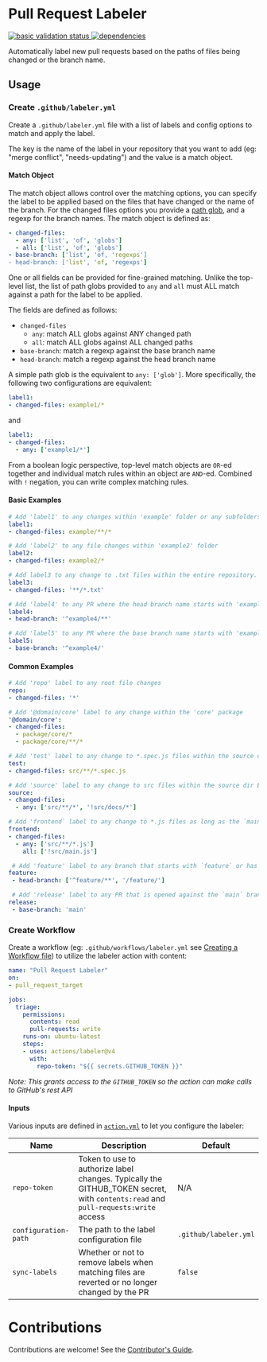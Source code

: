 # Pull Request Labeler

<p align="left">
  <a href="https://github.com/actions/labeler/actions/workflows/basic-validation.yml">
    <img alt="basic validation status" src="https://github.com/actions/labeler/actions/workflows/basic-validation.yml/badge.svg">
  </a>
  <a href="https://libraries.io/github/actions/labeler">
    <img alt="dependencies" src="https://img.shields.io/librariesio/github/actions/labeler">
  </a>
</p>

Automatically label new pull requests based on the paths of files being changed or the branch name.

## Usage

### Create `.github/labeler.yml`

Create a `.github/labeler.yml` file with a list of labels and config options to match and apply the label.

The key is the name of the label in your repository that you want to add (eg: "merge conflict", "needs-updating") and the value is a match object.

#### Match Object

The match object allows control over the matching options, you can specify the label to be applied based on the files that have changed or the name of the branch. For the changed files options you provide a [path glob](https://github.com/isaacs/minimatch#minimatch), and a regexp for the branch names.
The match object is defined as:

```yml
- changed-files:
  - any: ['list', 'of', 'globs']
  - all: ['list', 'of', 'globs']
- base-branch: ['list', 'of, 'regexps']
- head-branch: ['list', 'of, 'regexps']
```

One or all fields can be provided for fine-grained matching. Unlike the top-level list, the list of path globs provided to `any` and `all` must ALL match against a path for the label to be applied.

The fields are defined as follows:
* `changed-files`
  * `any`: match ALL globs against ANY changed path
  * `all`: match ALL globs against ALL changed paths
* `base-branch`: match a regexp against the base branch name
* `head-branch`: match a regexp against the head branch name

A simple path glob is the equivalent to `any: ['glob']`. More specifically, the following two configurations are equivalent:
```yml
label1:
- changed-files: example1/*
```
and
```yml
label1:
- changed-files:
  - any: ['example1/*']
```

From a boolean logic perspective, top-level match objects are `OR`-ed together and individual match rules within an object are `AND`-ed. Combined with `!` negation, you can write complex matching rules.

#### Basic Examples

```yml
# Add 'label1' to any changes within 'example' folder or any subfolders
label1:
- changed-files: example/**/*

# Add 'label2' to any file changes within 'example2' folder
label2:
- changed-files: example2/*

# Add label3 to any change to .txt files within the entire repository. Quotation marks are required for the leading asterisk
label3:
- changed-files: '**/*.txt'

# Add 'label4' to any PR where the head branch name starts with 'example4'
label4:
- head-branch: '^example4/**'

# Add 'label5' to any PR where the base branch name starts with 'example5'
label5:
- base-branch: '^example4/'
```

#### Common Examples

```yml
# Add 'repo' label to any root file changes
repo:
- changed-files: '*'

# Add '@domain/core' label to any change within the 'core' package
'@domain/core':
- changed-files:
  - package/core/*
  - package/core/**/*

# Add 'test' label to any change to *.spec.js files within the source dir
test:
- changed-files: src/**/*.spec.js

# Add 'source' label to any change to src files within the source dir EXCEPT for the docs sub-folder
source:
- changed-files:
  - any: ['src/**/*', '!src/docs/*']

# Add 'frontend` label to any change to *.js files as long as the `main.js` hasn't changed
frontend:
- changed-files:
  - any: ['src/**/*.js']
    all: ['!src/main.js']

 # Add 'feature' label to any branch that starts with `feature` or has a `feature` section in the name
feature:
 - head-branch: ['^feature/**', '/feature/']

 # Add 'release' label to any PR that is opened against the `main` branch
release:
 - base-branch: 'main'
```

### Create Workflow

Create a workflow (eg: `.github/workflows/labeler.yml` see [Creating a Workflow file](https://help.github.com/en/articles/configuring-a-workflow#creating-a-workflow-file)) to utilize the labeler action with content:

```yml
name: "Pull Request Labeler"
on:
- pull_request_target

jobs:
  triage:
    permissions:
      contents: read
      pull-requests: write
    runs-on: ubuntu-latest
    steps:
    - uses: actions/labeler@v4
      with:
        repo-token: "${{ secrets.GITHUB_TOKEN }}"
```

_Note: This grants access to the `GITHUB_TOKEN` so the action can make calls to GitHub's rest API_

#### Inputs

Various inputs are defined in [`action.yml`](action.yml) to let you configure the labeler:

| Name | Description | Default |
| - | - | - |
| `repo-token` | Token to use to authorize label changes. Typically the GITHUB_TOKEN secret, with `contents:read` and `pull-requests:write` access | N/A |
| `configuration-path` | The path to the label configuration file | `.github/labeler.yml` |
| `sync-labels` | Whether or not to remove labels when matching files are reverted or no longer changed by the PR | `false`

# Contributions

Contributions are welcome! See the [Contributor's Guide](CONTRIBUTING.md).

